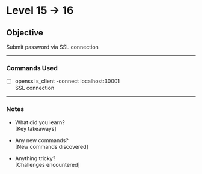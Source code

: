 # Level 15 → 16

## Objective
Submit password via SSL connection

---

### Commands Used
- [ ] openssl s_client -connect localhost:30001  
  SSL connection

---

### Notes
- What did you learn?  
  [Key takeaways]
  
- Any new commands?  
  [New commands discovered]
  
- Anything tricky?  
  [Challenges encountered]
